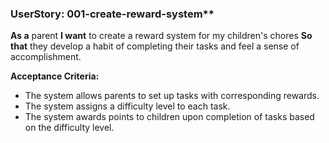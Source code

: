 ### UserStory: 001-create-reward-system**
**As a** parent
**I want** to create a reward system for my children's chores
**So that** they develop a habit of completing their tasks and feel a sense of accomplishment.

**Acceptance Criteria:**
- The system allows parents to set up tasks with corresponding rewards.
- The system assigns a difficulty level to each task.
- The system awards points to children upon completion of tasks based on the difficulty level.